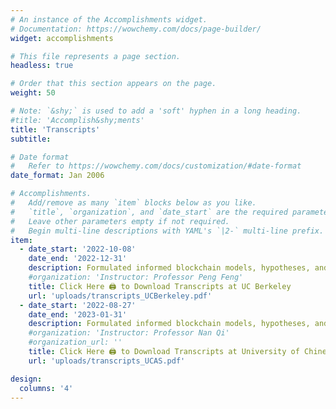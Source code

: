 ```yaml
---
# An instance of the Accomplishments widget.
# Documentation: https://wowchemy.com/docs/page-builder/
widget: accomplishments

# This file represents a page section.
headless: true

# Order that this section appears on the page.
weight: 50

# Note: `&shy;` is used to add a 'soft' hyphen in a long heading.
#title: 'Accomplish&shy;ments'
title: 'Transcripts'
subtitle:

# Date format
#   Refer to https://wowchemy.com/docs/customization/#date-format
date_format: Jan 2006

# Accomplishments.
#   Add/remove as many `item` blocks below as you like.
#   `title`, `organization`, and `date_start` are the required parameters.
#   Leave other parameters empty if not required.
#   Begin multi-line descriptions with YAML's `|2-` multi-line prefix.
item:
  - date_start: '2022-10-08'
    date_end: '2022-12-31'
    description: Formulated informed blockchain models, hypotheses, and use cases.
    #organization: 'Instructor: Professor Peng Feng'
    title: Click Here 🖨 to Download Transcripts at UC Berkeley
    url: 'uploads/transcripts_UCBerkeley.pdf'
  - date_start: '2022-08-27'
    date_end: '2023-01-31'
    description: Formulated informed blockchain models, hypotheses, and use cases. {{< icon name="download" pack="fas" >}}{{< icon name="download" pack="fas" >}} Here is my {{< staticref "uploads/resume.pdf" "newtab" >}}resumé{{< /staticref >}}.
    #organization: 'Instructor: Professor Nan Qi'
    #organization_url: ''
    title: Click Here 🖨 to Download Transcripts at University of Chinese Academy of Sciences
    url: 'uploads/transcripts_UCAS.pdf'

design:
  columns: '4'
---
```

